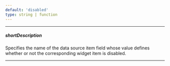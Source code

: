 ```yaml
---
default: 'disabled'
type: string | function
---
```

---
##### shortDescription
Specifies the name of the data source item field whose value defines whether or not the corresponding widget item is disabled.

---
